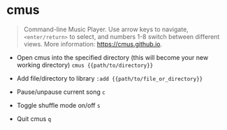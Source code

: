 # cmus
> Command-line Music Player.
> Use arrow keys to navigate, `<enter/return>` to select, and numbers 1-8 switch between different views.
> More information: <https://cmus.github.io>.

- Open cmus into the specified directory (this will become your new working directory)
`cmus {{path/to/directory}}`

- Add file/directory to library
`:add {{path/to/file_or_directory}}`

- Pause/unpause current song
`c`

- Toggle shuffle mode on/off
`s`

- Quit cmus
`q`

